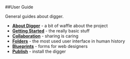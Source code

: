 ##User Guide

General guides about digger.

 * **[About Digger](/docs/user-aboutdigger)** - a bit of waffle about the project
 * **[Getting Started](/docs/user-gettingstarted)** - the really basic stuff
 * **[Collaboration](/docs/user-collaboration)** - sharing is caring
 * **[Folders](/docs/user-folders)** - the most used user interface in human history
 * **[Blueprints](/docs/user-blueprints)** - forms for web designers
 * **[Publish](/docs/user-publish)** - install the digger